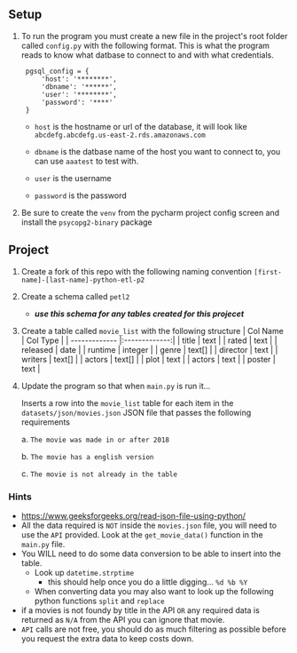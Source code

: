 ## Setup
   1. To run the program you must create a new file in the project's root folder called ```config.py``` with the following format.
   This is what the program reads to know what datbase to connect to and with what credentials.
      ```
       pgsql_config = {
           'host': '********',
           'dbname': '******',
           'user': '********',
           'password': '****'
       }
       ```
    
      - ```host``` is the hostname or url of the database, it will look like ```abcdefg.abcdefg.us-east-2.rds.amazonaws.com```

      - ```dbname``` is the datbase name of the host you want to connect to, you can use ```aaatest``` to test with.

      - ```user``` is the username

      - ```password``` is the password
   
   2. Be sure to create the ```venv``` from the pycharm project config screen and install the ```psycopg2-binary``` package
   
## Project
   1. Create a fork of this repo with the following naming convention ```[first-name]-[last-name]-python-etl-p2```
   2. Create a schema called ```petl2```
         - ___use this schema for any tables created for this projecet___
   4. Create a table called ```movie_list``` with the following structure
         | Col Name          | Col Type       |
         | ------------- |:-------------:|
         | title      | text |
         | rated      | text |
         | released      | date |
         | runtime      | integer |
         | genre      | text[] |
         | director      | text |
         | writers      | text[] |
         | actors      | text[] |
         | plot      | text |
         | actors      | text |
         | poster      | text |
         
   4. Update the program so that when ```main.py``` is run it...
      
      Inserts a row into the ```movie_list``` table for each item in the ```datasets/json/movies.json``` JSON file that passes the following requirements
      
         a. ```The movie was made in or after 2018```
         
         b. ```The movie has a english version```
         
         c. ```The movie is not already in the table```

   ### Hints
   - https://www.geeksforgeeks.org/read-json-file-using-python/
   - All the data required is ```NOT``` inside the ```movies.json``` file, you will need to use the ```API``` provided. Look at the ```get_movie_data()``` function in the ```main.py``` file.
   - You WILL need to do some data conversion to be able to insert into the table.
      - Look up ```datetime.strptime```
         - this should help once you do a little digging... ```%d %b %Y```
      - When converting data you may also want to look up the following python functions ```split``` and ```replace```
   - if a movies is not foundy by title in the API ```OR``` any required data is returned as ```N/A``` from the API you can ignore that movie.
   - ```API``` calls are not free, you should do as much filtering as possible before you request the extra data to keep costs down.
      
